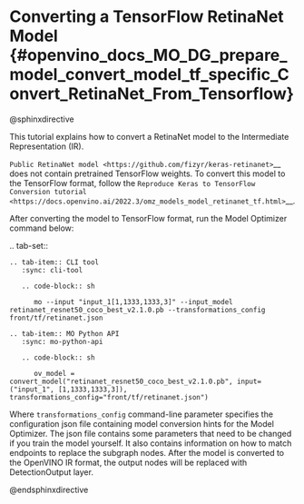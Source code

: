 # Converting a TensorFlow RetinaNet Model {#openvino_docs_MO_DG_prepare_model_convert_model_tf_specific_Convert_RetinaNet_From_Tensorflow}

@sphinxdirective

This tutorial explains how to convert a RetinaNet model to the Intermediate Representation (IR).

`Public RetinaNet model <https://github.com/fizyr/keras-retinanet>`__ does not contain pretrained TensorFlow weights.
To convert this model to the TensorFlow format, follow the `Reproduce Keras to TensorFlow Conversion tutorial <https://docs.openvino.ai/2022.3/omz_models_model_retinanet_tf.html>`__. 

After converting the model to TensorFlow format, run the Model Optimizer command below:

.. tab-set::

    .. tab-item:: CLI tool
       :sync: cli-tool

       .. code-block:: sh

          mo --input "input_1[1,1333,1333,3]" --input_model retinanet_resnet50_coco_best_v2.1.0.pb --transformations_config front/tf/retinanet.json

    .. tab-item:: MO Python API
       :sync: mo-python-api

       .. code-block:: sh

          ov_model = convert_model("retinanet_resnet50_coco_best_v2.1.0.pb", input=("input_1", [1,1333,1333,3]), transformations_config="front/tf/retinanet.json")


Where ``transformations_config`` command-line parameter specifies the configuration json file containing model conversion hints for the Model Optimizer.
The json file contains some parameters that need to be changed if you train the model yourself. It also contains information on how to match endpoints
to replace the subgraph nodes. After the model is converted to the OpenVINO IR format, the output nodes will be replaced with DetectionOutput layer.

@endsphinxdirective

